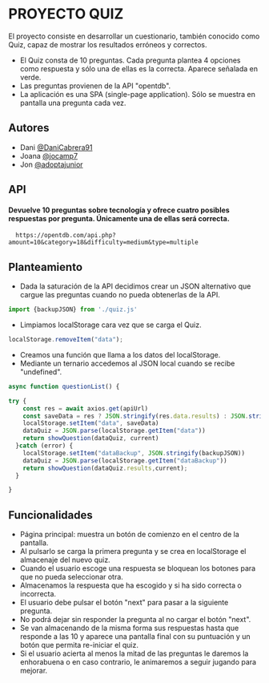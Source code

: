 
# PROYECTO QUIZ

El proyecto consiste en desarrollar un cuestionario, también conocido como Quiz, capaz de mostrar los resultados erróneos y correctos.

- El Quiz consta de 10 preguntas. Cada pregunta plantea 4 opciones como respuesta y sólo una de ellas es la correcta. Aparece señalada en verde.
- Las preguntas provienen de la API "opentdb".
- La aplicación es una SPA (single-page application). Sólo se muestra en pantalla una pregunta cada vez.




## Autores

- Dani [@DaniCabrera91](https://github.com/DaniCabrera91)
- Joana [@jocamp7](https://github.com/jocamp7)
- Jon [@adoptajunior](https://github.com/adoptajunior)


## API

#### Devuelve 10 preguntas sobre tecnología y ofrece cuatro posibles respuestas por pregunta. Únicamente una de ellas será correcta. 

```https
  https://opentdb.com/api.php?amount=10&category=18&difficulty=medium&type=multiple
```

## Planteamiento

- Dada la saturación de la API decidimos crear un JSON alternativo que cargue las preguntas cuando no pueda obtenerlas de la API. 
```js
import {backupJSON} from './quiz.js'
```

- Limpiamos localStorage cara vez que se carga el Quiz. 
```js
localStorage.removeItem("data");
```

- Creamos una función que llama a los datos del localStorage.
- Mediante un ternario accedemos al JSON local cuando se recibe "undefined".

```js
async function questionList() {

try {
    const res = await axios.get(apiUrl) 
    const saveData = res ? JSON.stringify(res.data.results) : JSON.stringify(backupJSON);
    localStorage.setItem("data", saveData)
    dataQuiz = JSON.parse(localStorage.getItem("data"))
    return showQuestion(dataQuiz, current)
  }catch (error) {
    localStorage.setItem("dataBackup", JSON.stringify(backupJSON))
    dataQuiz = JSON.parse(localStorage.getItem("dataBackup"))
    return showQuestion(dataQuiz.results,current);
  }

}   
```




## Funcionalidades

- Página principal: muestra un botón de comienzo en el centro de la pantalla.
- Al pulsarlo se carga la primera pregunta y se crea en localStorage el almacenaje del nuevo quiz. 
- Cuando el usuario escoge una respuesta se bloquean los botones para que no pueda seleccionar otra.
- Almacenamos la respuesta que ha escogido y si ha sido correcta o incorrecta.
- El usuario debe pulsar el botón "next" para pasar a la siguiente pregunta.
- No podrá dejar sin responder la pregunta al no cargar el botón "next".
- Se van almacenando de la misma forma sus respuestas hasta que responde a las 10 y aparece una pantalla final con su puntuación y un botón que permita re-iniciar el quiz. 
- Si el usuario acierta al menos la mitad de las preguntas le daremos la enhorabuena o en caso contrario, le animaremos a seguir jugando para mejorar.

